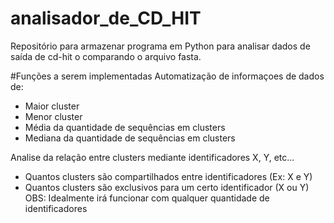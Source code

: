 # analisador_de_CD_HIT
Repositório para armazenar programa em Python para analisar dados de saída de cd-hit o comparando o arquivo fasta.

#Funções a serem implementadas
Automatização de informaçoes de dados de:
* Maior cluster
* Menor cluster
* Média da quantidade de sequências em clusters
* Mediana da quantidade de sequências em clusters

Analise da relação entre clusters mediante  identificadores X, Y, etc...
* Quantos clusters são compartilhados entre identificadores (Ex: X e Y)
* Quantos clusters são exclusivos para um certo identificador (X ou Y)
OBS: Idealmente irá funcionar com qualquer quantidade de identificadores
